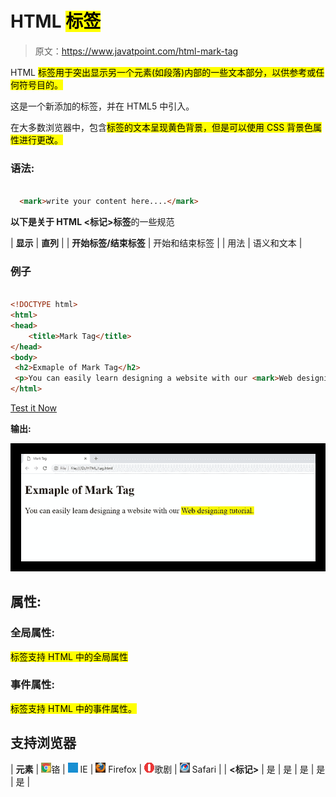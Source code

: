 # HTML <mark>标签</mark>

> 原文：<https://www.javatpoint.com/html-mark-tag>

HTML <mark>标签用于突出显示另一个元素(如段落)内部的一些文本部分，以供参考或任何符号目的。</mark>

这是一个新添加的标签，并在 HTML5 中引入。

在大多数浏览器中，包含<mark>标签的文本呈现黄色背景，但是可以使用 CSS 背景色属性进行更改。</mark>

### 语法:

```html

  <mark>write your content here....</mark>

```

**以下是关于 HTML <标记>标签**的一些规范

| **显示** | **直列** |
| **开始标签/结束标签** | 开始和结束标签 |
| 用法 | 语义和文本 |

### 例子

```html

<!DOCTYPE html>
<html>
<head>
	<title>Mark Tag</title>
</head>
<body>
 <h2>Exmaple of Mark Tag</h2>
 <p>You can easily learn designing a website with our <mark>Web designing tutorial. </mark></p>
</html>

```

[Test it Now](https://www.javatpoint.com/oprweb/test.jsp?filename=htmlmarktag)

**输出:**

![HTML mark tag](img/c21028f04d55f5e5fa5588f61bff4cde.png)

## 属性:

### 全局属性:

<mark>标签支持 HTML 中的全局属性</mark>

### 事件属性:

<mark>标签支持 HTML 中的事件属性。</mark>

## 支持浏览器

| **元素** | ![chrome browser](img/4fbdc93dc2016c5049ed108e7318df19.png)铬 | ![ie browser](img/83dd23df1fe8373fd5bf054b2c1dd88b.png) IE | ![firefox browser](img/4f001fff393888a8a807ed29b28145d1.png) Firefox | ![opera browser](img/6cad4a592cc69a052056a0577b4aac65.png)歌剧 | ![safari browser](img/a0f6a9711a92203c5dc5c127fe9c9fca.png) Safari |
| **<标记>** | 是 | 是 | 是 | 是 | 是 |
